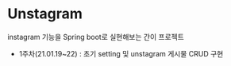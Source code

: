 # Unstagram
instagram 기능을 Spring boot로 실현해보는 간이 프로젝트

* 1주차(21.01.19~22) :
초기 setting 및 unstagram 게시물 CRUD 구현
